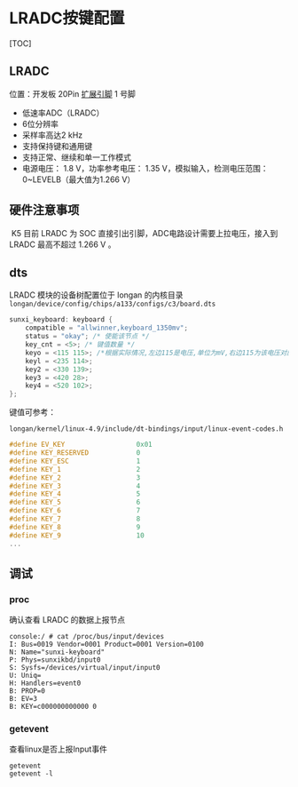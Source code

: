 # LRADC按键配置

[TOC]

## LRADC

位置：开发板 20Pin [扩展引脚](扩展引脚) 1 号脚

* 低速率ADC（LRADC）
* 6位分辨率
* 采样率高达2 kHz
* 支持保持键和通用键
* 支持正常、继续和单一工作模式
* 电源电压： 1.8 V，功率参考电压： 1.35 V，模拟输入，检测电压范围：0~LEVELB（最大值为1.266 V）



## 硬件注意事项

​		K5 目前 LRADC 为 SOC 直接引出引脚，ADC电路设计需要上拉电压，接入到 LRADC 最高不超过 1.266 V 。



## dts

LRADC 模块的设备树配置位于 longan 的内核目录 `longan/device/config/chips/a133/configs/c3/board.dts`

```c
sunxi_keyboard: keyboard {
    compatible = "allwinner,keyboard_1350mv";
	status = "okay"; /* 使能该节点 */
	key_cnt = <5>; /* 键值数量 */
	keyo = <115 115>; /*根据实际情况,左边115是电压,单位为mV,右边115为该电压对应的键值*/
	keyl = <235 114>;
	key2 = <330 139>;
	key3 = <420 28>;
	key4 = <520 102>;
};
```



键值可参考：

`longan/kernel/linux-4.9/include/dt-bindings/input/linux-event-codes.h`

```c
#define EV_KEY                  0x01
#define KEY_RESERVED            0
#define KEY_ESC                 1
#define KEY_1                   2
#define KEY_2                   3
#define KEY_3                   4
#define KEY_4                   5
#define KEY_5                   6
#define KEY_6                   7
#define KEY_7                   8
#define KEY_8                   9
#define KEY_9                   10
...
```



## 调试

### proc

确认查看 LRADC 的数据上报节点

```
console:/ # cat /proc/bus/input/devices
I: Bus=0019 Vendor=0001 Product=0001 Version=0100
N: Name="sunxi-keyboard"
P: Phys=sunxikbd/input0
S: Sysfs=/devices/virtual/input/input0
U: Uniq=
H: Handlers=event0
B: PROP=0
B: EV=3
B: KEY=c000000000000 0
```



### getevent

查看linux是否上报Input事件

```
getevent
getevent -l
```



